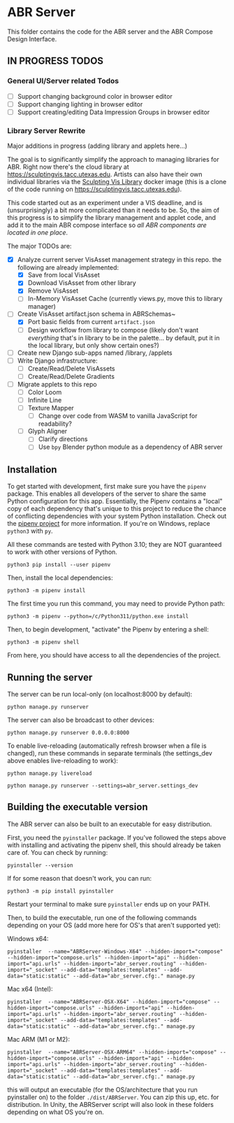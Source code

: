 # ABR Server

This folder contains the code for the ABR server and the ABR Compose Design Interface.


## IN PROGRESS TODOS


### General UI/Server related Todos

- [ ] Support changing background color in browser editor
- [ ] Support changing lighting in browser editor
- [ ] Support creating/editing Data Impression Groups in browser editor

### Library Server Rewrite

Major additions in progress (adding library and applets here...)

The goal is to significantly simplify the approach to managing libraries for
ABR. Right now there's the cloud library at
<https://sculptingvis.tacc.utexas.edu>. Artists can also have their own
individual libraries via the [Sculpting Vis
Library](https://hub.docker.com/r/bridgerherman/sculpting-vis-library) docker
image (this is a clone of the code running on
<https://sculptingvis.tacc.utexas.edu>).

This code started out as an experiment under a VIS deadline, and is
(unsurprisingly) a bit more complicated than it needs to be. So, the aim of this
progress is to simplify the library management and applet code, and add it to
the main ABR compose interface so *all ABR components are located in one place*.

The major TODOs are:

- [x] Analyze current server VisAsset management strategy in this repo. the
following are already implemented:
    - [x] Save from local VisAsset
    - [x] Download VisAsset from other library
    - [x] Remove VisAsset
    - [ ] In-Memory VisAsset Cache (currently views.py, move this to library manager)
- [ ] Create VisAsset artifact.json schema in ABRSchemas~
    - [x] Port basic fields from current `artifact.json`
    - [ ] Design workflow from library to compose (likely don't want *everything* that's in library to be in the palette... by default, put it in the local library, but only show certain ones?)
- [ ] Create new Django sub-apps named /library, /applets
- [ ] Write Django infrastructure:
    - [ ] Create/Read/Delete VisAssets
    - [ ] Create/Read/Delete Gradients
- [ ] Migrate applets to this repo
    - [ ] Color Loom
    - [ ] Infinite Line
    - [ ] Texture Mapper
        - [ ] Change over code from WASM to vanilla JavaScript for readability?
    - [ ] Glyph Aligner
        - [ ] Clarify directions
        - [ ] Use `bpy` Blender python module as a dependency of ABR server

## Installation

To get started with development, first make sure you have the `pipenv` package.
This enables all developers of the server to share the same Python configuration
for this app. Essentially, the Pipenv contains a "local" copy of each dependency
that's unique to this project to reduce the chance of conflicting dependencies
with your system Python installation. Check out the [pipenv
project](https://docs.pipenv.org/) for more information. If you're on Windows,
replace `python3` with `py`.

All these commands are tested with Python 3.10; they are NOT guaranteed to work
with other versions of Python.

```
python3 pip install --user pipenv
```

Then, install the local dependencies:

```
python3 -m pipenv install
```

The first time you run this command, you may need to provide Python path:

```
python3 -m pipenv --python=/c/Python311/python.exe install
```

Then, to begin development, "activate" the Pipenv by entering a shell:

```
python3 -m pipenv shell
```

From here, you should have access to all the dependencies of the project.


## Running the server

The server can be run local-only (on localhost:8000 by default):

```
python manage.py runserver
```

The server can also be broadcast to other devices:

```
python manage.py runserver 0.0.0.0:8000
```


To enable live-reloading (automatically refresh browser when a file is
changed), run these commands in separate terminals (the settings_dev above
enables live-reloading to work):

```
python manage.py livereload
```

```
python manage.py runserver --settings=abr_server.settings_dev
```



## Building the executable version

The ABR server can also be built to an executable for easy distribution.

First, you need the `pyinstaller` package. If you've followed the steps above
with installing and activating the pipenv shell, this should already be taken care of. You can check by running:

```
pyinstaller --version
```

If for some reason that doesn't work, you can run:

```
python3 -m pip install pyinstaller
```

Restart your terminal to make sure `pyinstaller` ends up on your PATH.


Then, to build the executable, run one of the following commands depending on
your OS (add more here for OS's that aren't supported yet):

Windows x64:

```
pyinstaller  --name="ABRServer-Windows-X64" --hidden-import="compose" --hidden-import="compose.urls" --hidden-import="api" --hidden-import="api.urls" --hidden-import="abr_server.routing" --hidden-import="_socket" --add-data="templates:templates" --add-data="static:static" --add-data="abr_server.cfg:." manage.py
```

Mac x64 (Intel):

```
pyinstaller  --name="ABRServer-OSX-X64" --hidden-import="compose" --hidden-import="compose.urls" --hidden-import="api" --hidden-import="api.urls" --hidden-import="abr_server.routing" --hidden-import="_socket" --add-data="templates:templates" --add-data="static:static" --add-data="abr_server.cfg:." manage.py
```

Mac ARM (M1 or M2):

```
pyinstaller  --name="ABRServer-OSX-ARM64" --hidden-import="compose" --hidden-import="compose.urls" --hidden-import="api" --hidden-import="api.urls" --hidden-import="abr_server.routing" --hidden-import="_socket" --add-data="templates:templates" --add-data="static:static" --add-data="abr_server.cfg:." manage.py
```

this will output an executable (for the OS/architecture that you run
pyinstaller on) to the folder `./dist/ABRServer`. You can zip this up, etc.
for distribution. In Unity, the ABRServer script will also look in these
folders depending on what OS you're on.
